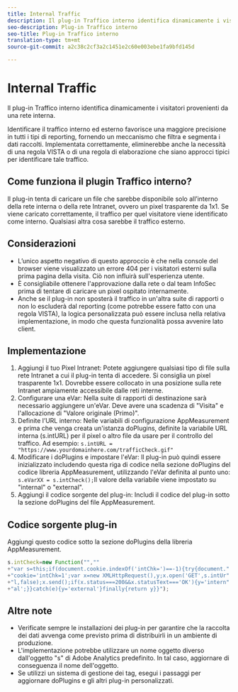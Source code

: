 ```yaml
---
title: Internal Traffic
description: Il plug-in Traffico interno identifica dinamicamente i visitatori provenienti da una rete interna.
seo-description: Plug-in Traffico interno
seo-title: Plug-in Traffico interno
translation-type: tm+mt
source-git-commit: a2c38c2cf3a2c1451e2c60e003ebe1fa9bfd145d

---
```



# Internal Traffic

Il plug-in Traffico interno identifica dinamicamente i visitatori provenienti da una rete interna.

Identificare il traffico interno ed esterno favorisce una maggiore precisione in tutti i tipi di reporting, fornendo un meccanismo che filtra e segmenta i dati raccolti. Implementata correttamente, eliminerebbe anche la necessità di una regola VISTA o di una regola di elaborazione che siano approcci tipici per identificare tale traffico.

## Come funziona il plugin Traffico interno?

Il plug-in tenta di caricare un file che sarebbe disponibile solo all’interno della rete interna o della rete Intranet, ovvero un pixel trasparente da 1x1. Se viene caricato correttamente, il traffico per quel visitatore viene identificato come interno. Qualsiasi altra cosa sarebbe il traffico esterno.

## Considerazioni

* L’unico aspetto negativo di questo approccio è che nella console del browser viene visualizzato un errore 404 per i visitatori esterni sulla prima pagina della visita. Ciò non influirà sull'esperienza utente.
* È consigliabile ottenere l'approvazione dalla rete o dal team InfoSec prima di tentare di caricare un pixel ospitato internamente.
* Anche se il plug-in non sposterà il traffico in un'altra suite di rapporti o non lo escluderà dal reporting (come potrebbe essere fatto con una regola VISTA), la logica personalizzata può essere inclusa nella relativa implementazione, in modo che questa funzionalità possa avvenire lato client.

## Implementazione

1. Aggiungi il tuo Pixel Intranet: Potete aggiungere qualsiasi tipo di file sulla rete Intranet a cui il plug-in tenta di accedere. Si consiglia un pixel trasparente 1x1. Dovrebbe essere collocato in una posizione sulla rete Intranet ampiamente accessibile dalle reti interne.
1. Configurare una eVar: Nella suite di rapporti di destinazione sarà necessario aggiungere un'eVar. Deve avere una scadenza di "Visita" e l'allocazione di "Valore originale (Primo)".
1. Definite l’URL interno: Nelle variabili di configurazione AppMeasurement e prima che venga creata un'istanza doPlugins, definite la variabile URL interna (s.intURL) per il pixel o altro file da usare per il controllo del traffico. Ad esempio: `s.intURL = "https://www.yourdomainhere.com/trafficCheck.gif"`
1. Modificare i doPlugins e impostare l'eVar: Il plug-in può quindi essere inizializzato includendo questa riga di codice nella sezione doPlugins del codice libreria AppMeasurement, utilizzando l'eVar definita al punto uno: `s.eVarXX = s.intCheck();`Il valore della variabile viene impostato su "internal" o "external".
1. Aggiungi il codice sorgente del plug-in: Includi il codice del plug-in sotto la sezione doPlugins del file AppMeasurement.

## Codice sorgente plug-in

Aggiungi questo codice sotto la sezione doPlugins della libreria AppMeasurement.

```JavaScript
s.intCheck=new Function("",""
+"var s=this;if(document.cookie.indexOf('intChk=')==-1){try{document."
+"cookie='intChk=1';var x=new XMLHttpRequest(),y;x.open('GET',s.intUr"
+"l,false);x.send();if(x.status===200&&x.statusText==='OK'){y='intern"
+"al';}}catch(e){y='external'}finally{return y}}");
```

## Altre note

* Verificate sempre le installazioni dei plug-in per garantire che la raccolta dei dati avvenga come previsto prima di distribuirli in un ambiente di produzione.
* L'implementazione potrebbe utilizzare un nome oggetto diverso dall'oggetto "s" di Adobe Analytics predefinito. In tal caso, aggiornare di conseguenza il nome dell'oggetto.
* Se utilizzi un sistema di gestione dei tag, esegui i passaggi per aggiornare doPlugins e gli altri plug-in personalizzati.

